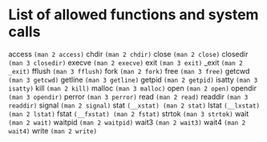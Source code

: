 # List of allowed functions and system calls

access ```(man 2 access)```
chdir ```(man 2 chdir)```
close ```(man 2 close)```
closedir ```(man 3 closedir)```
execve ```(man 2 execve)```
exit ```(man 3 exit)```
_exit ```(man 2 _exit)```
fflush ```(man 3 fflush)```
fork ```(man 2 fork)```
free ```(man 3 free)```
getcwd ```(man 3 getcwd)```
getline ```(man 3 getline)```
getpid ```(man 2 getpid)```
isatty ```(man 3 isatty)```
kill ```(man 2 kill)```
malloc ```(man 3 malloc)```
open ```(man 2 open)```
opendir ```(man 3 opendir)```
perror ```(man 3 perror)```
read ```(man 2 read)```
readdir ```(man 3 readdir)```
signal ```(man 2 signal)```
stat ```(__xstat) (man 2 stat)```
lstat ```(__lxstat) (man 2 lstat)```
fstat ```(__fxstat) (man 2 fstat)```
strtok ```(man 3 strtok)```
wait ```(man 2 wait)```
waitpid ```(man 2 waitpid)```
wait3 ```(man 2 wait3)```
wait4 ```(man 2 wait4)```
write ```(man 2 write)```
